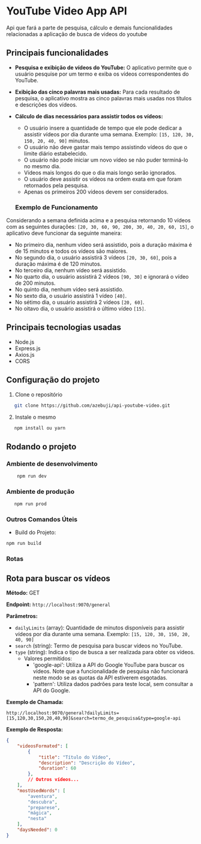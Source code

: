 # YouTube Video App API

Api que fará a parte de pesquisa, cálculo e demais funcionalidades relacionadas a aplicação de busca de videos do youtube

## Principais funcionalidades

- **Pesquisa e exibição de vídeos do YouTube:** O aplicativo permite que o usuário pesquise por um termo e exiba os vídeos correspondentes do YouTube.
- **Exibição das cinco palavras mais usadas:** Para cada resultado de pesquisa, o aplicativo mostra as cinco palavras mais usadas nos títulos e descrições dos vídeos.
- **Cálculo de dias necessários para assistir todos os vídeos:**
  - O usuário insere a quantidade de tempo que ele pode dedicar a assistir vídeos por dia durante uma semana. Exemplo: `[15, 120, 30, 150, 20, 40, 90]` minutos.
  - O usuário não deve gastar mais tempo assistindo vídeos do que o limite diário estabelecido.
  - O usuário não pode iniciar um novo vídeo se não puder terminá-lo no mesmo dia.
  - Vídeos mais longos do que o dia mais longo serão ignorados.
  - O usuário deve assistir os vídeos na ordem exata em que foram retornados pela pesquisa.
  - Apenas os primeiros 200 vídeos devem ser considerados.


  ### Exemplo de Funcionamento

Considerando a semana definida acima e a pesquisa retornando 10 vídeos com as seguintes durações: `[20, 30, 60, 90, 200, 30, 40, 20, 60, 15]`, o aplicativo deve funcionar da seguinte maneira:

- No primeiro dia, nenhum vídeo será assistido, pois a duração máxima é de 15 minutos e todos os vídeos são maiores.
- No segundo dia, o usuário assistirá 3 vídeos `[20, 30, 60]`, pois a duração máxima é de 120 minutos.
- No terceiro dia, nenhum vídeo será assistido.
- No quarto dia, o usuário assistirá 2 vídeos `[90, 30]` e ignorará o vídeo de 200 minutos.
- No quinto dia, nenhum vídeo será assistido.
- No sexto dia, o usuário assistirá 1 vídeo `[40]`.
- No sétimo dia, o usuário assistirá 2 vídeos `[20, 60]`.
- No oitavo dia, o usuário assistirá o último vídeo `[15]`.


## Principais tecnologias usadas

- Node.js
- Express.js
- Axios.js
- CORS

## Configuração do projeto 

1. Clone o repositório

 ```bash
    git clone https://github.com/azebuji/api-youtube-video.git
 ```

2. Instale o mesmo
 ```bash
    npm install ou yarn
```

## Rodando o projeto

### Ambiente de desenvolvimento
```bash 
    npm run dev
```
### Ambiente de produção 
```bash
   npm run prod
```

### Outros Comandos Úteis

* Build do Projeto:

```bash
npm run build
```

### Rotas

## Rota para buscar os vídeos

**Método:** GET

**Endpoint:** `http://localhost:9070/general`

**Parâmetros:**

- `dailyLimits` (array): Quantidade de minutos disponíveis para assistir vídeos por dia durante uma semana. Exemplo: `[15, 120, 30, 150, 20, 40, 90]`
- `search` (string): Termo de pesquisa para buscar vídeos no YouTube.
- `type` (string): Indica o tipo de busca a ser realizada para obter os vídeos.
  - Valores permitidos:
    - 'google-api': Utiliza a API do Google YouTube para buscar os vídeos. Note que a funcionalidade de pesquisa não funcionará neste modo se as quotas da API estiverem esgotadas.
    - 'pattern': Utiliza dados padrões para teste local, sem consultar a API do Google. 

**Exemplo de Chamada:**

```
http://localhost:9070/general?dailyLimits=[15,120,30,150,20,40,90]&search=termo_de_pesquisa&type=google-api
```
**Exemplo de Resposta:**

```json
{
    "videosFormated": [
        {
            "title": "Título do Vídeo",
            "description": "Descrição do Vídeo",
            "duration": 60
        },
        // Outros vídeos...
    ],
    "mostUsedWords": [
        "aventura",
        "descubra",
        "preparese",
        "mágica",
        "nesta"
    ],
    "daysNeeded": 0
}






















